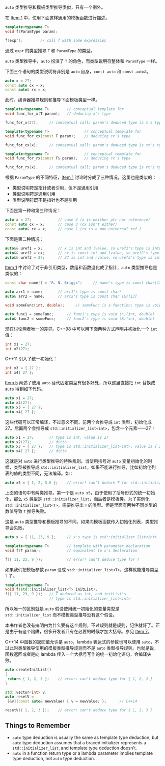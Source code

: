`auto` 类型推导和模板类型推导类似，只有一个例外。

在 [Item 1](./01_Understand_template_type_deduction.md) 中，使用下面这样通用的模板函数进行描述。
```cpp
template<typename T>
void f(ParamType param);

f(expr);        // call f with some expression
```

通过 `expr` 的类型推导 `T` 和 `ParamType` 的类型。

`auto` 类型推导中，`auto` 扮演了 `T` 的角色，而类型说明符整体和 `ParamType` 一样。

下面三个语句的类型说明符非别是 `auto` 自身，`const auto` 和 `const auto&`。
```cpp
auto x = 27;
const auto cx = x;
const auto& rx = x;
```

此时，编译器推导规则和推导下面模板类型一样。
```cpp
template<typename T>        // conceptual template for
void func_for_x(T param);   // deducing x's type

func_for_x(27);     // conceptual call: param's deduced type is x's type

template<typename T>                // conceptual template for
void func_for_cx(const T param);    // deducing cx's type

func_for_cx(x);     // conceptual call: param's deduced type is cx's type

template<typename T>                // conceptual template for
void func_for_rx(const T& param);   // deducing rx's type

func_for_rx(x);     // conceptual call: param's deduced type is rx's type
```

根据 `ParamType` 的不同特征，[Item 1](./01_Understand_template_type_deduction.md) 讨论时分成了三种情况，这里也是类似的：

* 类型说明符是指针或者引用，但不是通用引用
* 类型说明符是通用引用
* 类型说明符既不是指针也不是引用

下面是第一种和第三种情况：
```cpp
auto x = 27;            // case 3 (x is neither ptr nor reference)
const auto cx = x;      // case 3 (cx isn't either)
const auto& rx = x;     // case 1 (rx is a non-universal ref.)
```

下面是第二种情况：
```cpp
auto&& uref1 = x;       // x is int and lvalue, so uref1's type is int&
auto&& uref2 = cx;      // cx is const int and lvalue, so uref2's type is const int&
auto&& uref3 = 27;      // 27 is int and rvalue, so uref3's type is int&&
```

[Item 1](./01_Understand_template_type_deduction.md) 中讨论了对于非引用类型，数组和函数退化成了指针，`auto` 类型推导也是类似的：
```cpp
const char name[] = "R. N. Briggs";     // name's type is const char[13]

auto arr1 = name;       // arr1's type is const char*
auto& arr2 = name;      // arr2's type is const char (&)[13]

void someFunc(int, double);     // someFunc is a function; type is void(int, double)

auto func1 = someFunc;      // func1's type is void (*)(int, double)
auto& func2 = someFunc;     // func2's type is void (&)(int, double)
```

现在讨论两者唯一的差异。C++98 中可以用下面两种方式声明并初始化一个 `int` 值：
```cpp
int x1 = 27;
int x2(27);
```

C++11 引入了统一初始化：
```cpp
int x3 = { 27 };
int x4{ 27 };
```

[Item 5](../ch02_auto/05_Prefer_auto_to_explicit_type_declarations.md) 阐述了使用 `auto` 替代固定类型有很多好处，所以这里直接把 `int` 替换成 `auto` 得到如下代码。
```cpp
auto x1 = 27;
auto x2(27);
auto x3 = { 27 };
auto x4{ 27 };
```

这些代码可以正常编译，不过意义不同。前两个会推导成 `int` 类型，初始化成 27。后面两个会推导成 `std::initializer_list<int>`，包含一个元素——27！
```cpp
auto x1 = 27;       // type is int, value is 27
auto x2(27);        // ditto
auto x3 = { 27 };   // type is std::initializer_list<int>, value is { 27 }
auto x4{ 27 };      // ditto
```

这就是对 `auto` 进行类型推导的特殊规则。当使用括号对 `auto` 变量初始化的时候，类型被推导成 `std::initializer_list`。如果不能进行推导，比如初始化列表的值的类型不同，无法编译。如：
```cpp
auto x5 = { 1, 2, 3.0 };    // error! can't deduce T for std::initializer_list<T>
```
上面的语句中有两类推导。第一个是 `auto x5`，由于使用了括号形式的统一初始化，那么 `x5` 类型是 `std::initializer_list`，而后者是模板类。为了实例化 `std::initializer_list<T>`，需要推导出 `T` 的类型。但是里面有两种不同类型的数值导致 `T` 推导失败。

这是 `auto` 类型推导和模板推导的不同。如果向模板函数传入初始化列表，类型推导会失败。
```cpp
auto x = { 11, 23, 9 };     // x's type is std::initializer_list<int>

template<typename T>        // template with parameter declaration
void f(T param);            // equivalent to x's declaration

f({ 11, 23, 9 });           // error! can't deduce type for T
```

如果我们把模板参数 `param` 设成 `std::initializer_list<T>`，这样就能推导类型 `T` 了。
```cpp
template<typename T>
void f(std::initializer_list<T> initList);
f({ 11, 23, 9 });   // T deduced as int, and initList's
                    // type is std::initializer_list<int>
```

所以唯一的区别就是 `auto` 假设使用统一初始化的变量类型是 `std::initializer_list` 而不模板类型推导没有这个假设。

本书作者也没有搞明白为什么要有这个规则。不过规则就是规则，记住就好了。正是由于有这个陷阱，很多开发者只有在必要的时候才加大括号。参见 [Item 7](../ch03_Moving_to_Modern_C++/07_Distinguish_between_parenthesis_and_brace_when_creating_objects.md)。

C++14 中函数的返回值允许是 `auto`，lambda 表达式的参数也可以使用 `auto`，不过此时类型推导使用的模板类型推导规则而不是 `auto` 类型推导规则。也就是说，函数返回或者是向 lambda 传入一个大括号写作的统一初始化语句，会编译失败。
```cpp
auto createInitList()
{
 return { 1, 2, 3 };    // error: can't deduce type for { 1, 2, 3 }
}

std::vector<int> v;
auto resetV =
 [&v](const auto& newValue) { v = newValue; };      // C++14

resetV({ 1, 2, 3 });    // error! can't deduce type for { 1, 2, 3 }
```


## Things to Remember
* `auto` type deduction is usually the same as template type deduction, but `auto` type deduction assumes that a braced initializer represents a `std::initializer_list`, and template type deduction doesn't.
* `auto` in a function return type or a lambda parameter implies template type deduction, not `auto` type deduction.
